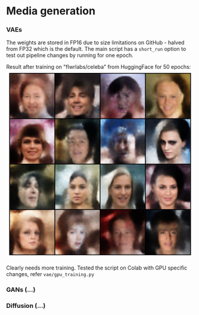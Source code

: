 # Media generation

### VAEs

The weights are stored in FP16 due to size limitations on GitHub - halved from FP32 which is the default. The main script
has a `short_run` option to test out pipeline changes by running for one epoch.

Result after training on "flwrlabs/celeba" from HuggingFace for 50 epochs: 
![generated_faces](vae/samples/faces_vae_E050_I004_D20250910-000948_N16.png)

Clearly needs more training. Tested the script on Colab with GPU specific changes, refer `vae/gpu_training.py` 

### GANs (...)

### Diffusion (...)